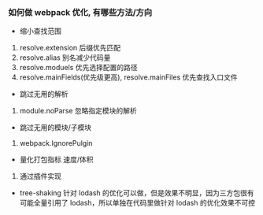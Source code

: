 ### 如何做 webpack 优化, 有哪些方法/方向

- 缩小查找范围

1. resolve.extension 后缀优先匹配
2. resolve.alias 别名减少代码量
3. resolve.moduels 优先选择配置的路径
4. resolve.mainFields(优先级更高), resolve.mainFiles 优先查找入口文件

- 跳过无用的解析

1. module.noParse 忽略指定模块的解析

- 跳过无用的模块/子模块

1. webpack.IgnorePulgin

- 量化打包指标 速度/体积

1. 通过插件实现

- tree-shaking
  针对 lodash 的优化可以做，但是效果不明显，因为三方包很有可能全量引用了 lodash，所以单独在代码里做针对 lodash 的优化效果不可控
